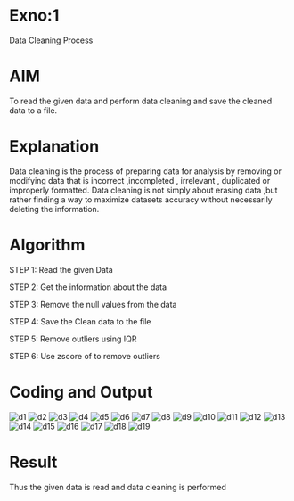 # Exno:1
Data Cleaning Process

# AIM
To read the given data and perform data cleaning and save the cleaned data to a file.

# Explanation
Data cleaning is the process of preparing data for analysis by removing or modifying data that is incorrect ,incompleted , irrelevant , duplicated or improperly formatted. Data cleaning is not simply about erasing data ,but rather finding a way to maximize datasets accuracy without necessarily deleting the information.

# Algorithm
STEP 1: Read the given Data

STEP 2: Get the information about the data

STEP 3: Remove the null values from the data

STEP 4: Save the Clean data to the file

STEP 5: Remove outliers using IQR

STEP 6: Use zscore of to remove outliers

# Coding and Output
![d1](https://github.com/user-attachments/assets/e36ebdf1-6def-4b37-b535-76075feaa1ce)
![d2](https://github.com/user-attachments/assets/db7c95e4-608c-49ca-bfb7-7a99c201b8a1)
![d3](https://github.com/user-attachments/assets/2627329c-572d-4aeb-84ff-2810c87eec2d)
![d4](https://github.com/user-attachments/assets/96b37585-4703-4dc5-96ab-2ef67717bfaa)
![d5](https://github.com/user-attachments/assets/0aceeb97-fb7a-4ac1-903d-442fa265dbe1)
![d6](https://github.com/user-attachments/assets/2cb5b4b1-a96e-40d0-82bc-a8f887776b85)
![d7](https://github.com/user-attachments/assets/9a9c7c42-290f-4c4e-8496-78c24a0831ef)
![d8](https://github.com/user-attachments/assets/935ceed2-088f-4694-a2d4-a2cbc0dae950)
![d9](https://github.com/user-attachments/assets/44b5def0-e767-4c66-84d1-3b1e03820c04)
![d10](https://github.com/user-attachments/assets/204af3fa-d382-4cd5-b7fc-599d52f8c04e)
![d11](https://github.com/user-attachments/assets/41de4409-0d83-48d4-80cd-7685c6d9aacb)
![d12](https://github.com/user-attachments/assets/2068b7e3-1e2d-42d1-b3f9-b7586ba1a410)
![d13](https://github.com/user-attachments/assets/a85c3e06-547e-4479-a1b6-74f213a99a5c)
![d14](https://github.com/user-attachments/assets/6b0200a4-8261-4083-a644-29354ec0a132)
![d15](https://github.com/user-attachments/assets/05c59f9b-6d01-4b3b-b1d3-1bbf2895e9e9)
![d16](https://github.com/user-attachments/assets/f39ac7b3-5fad-4dd6-be78-463273f17d4f)
![d17](https://github.com/user-attachments/assets/20c108aa-3077-4172-a3a9-b7c601102cc2)
![d18](https://github.com/user-attachments/assets/8a51d872-66eb-45d6-8800-d8b49c882831)
![d19](https://github.com/user-attachments/assets/7aeb0fc5-9b7b-46c7-9a5c-2e64152ebeee)

# Result
Thus the given data is read and data cleaning is performed

          
